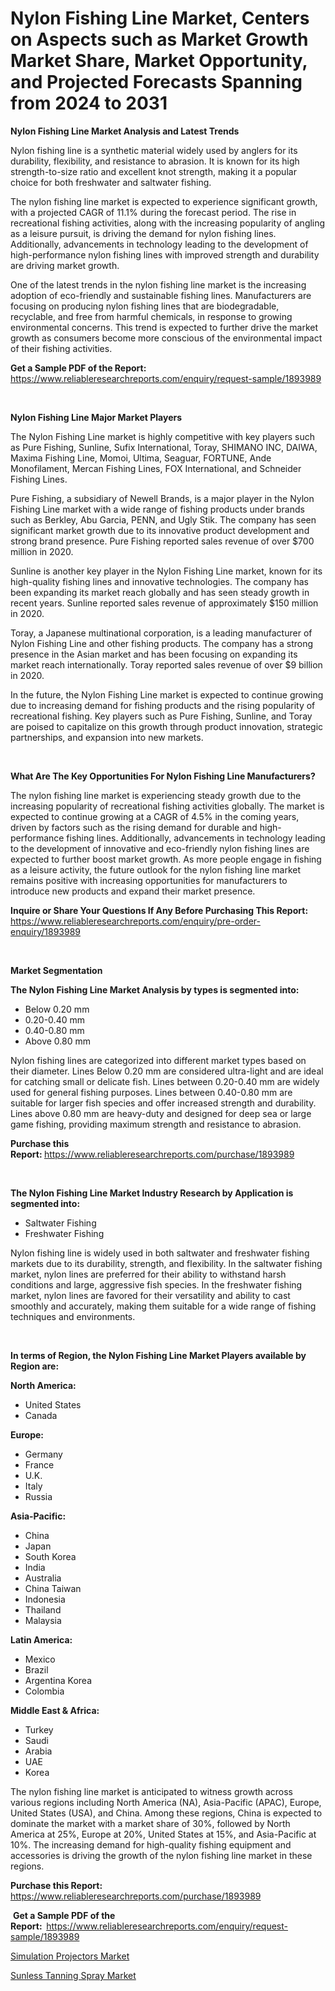 <p><h1>Nylon Fishing Line Market, Centers on Aspects such as Market Growth Market Share, Market Opportunity, and Projected Forecasts Spanning from 2024 to 2031</h1></p><p><strong>Nylon Fishing Line Market Analysis and Latest Trends</strong></p>
<p><p>Nylon fishing line is a synthetic material widely used by anglers for its durability, flexibility, and resistance to abrasion. It is known for its high strength-to-size ratio and excellent knot strength, making it a popular choice for both freshwater and saltwater fishing.</p><p>The nylon fishing line market is expected to experience significant growth, with a projected CAGR of 11.1% during the forecast period. The rise in recreational fishing activities, along with the increasing popularity of angling as a leisure pursuit, is driving the demand for nylon fishing lines. Additionally, advancements in technology leading to the development of high-performance nylon fishing lines with improved strength and durability are driving market growth.</p><p>One of the latest trends in the nylon fishing line market is the increasing adoption of eco-friendly and sustainable fishing lines. Manufacturers are focusing on producing nylon fishing lines that are biodegradable, recyclable, and free from harmful chemicals, in response to growing environmental concerns. This trend is expected to further drive the market growth as consumers become more conscious of the environmental impact of their fishing activities.</p></p>
<p><strong>Get a Sample PDF of the Report:&nbsp;</strong> <a href="https://www.reliableresearchreports.com/enquiry/request-sample/1893989">https://www.reliableresearchreports.com/enquiry/request-sample/1893989</a></p>
<p>&nbsp;</p>
<p><strong>Nylon Fishing Line Major Market Players</strong></p>
<p><p>The Nylon Fishing Line market is highly competitive with key players such as Pure Fishing, Sunline, Sufix International, Toray, SHIMANO INC, DAIWA, Maxima Fishing Line, Momoi, Ultima, Seaguar, FORTUNE, Ande Monofilament, Mercan Fishing Lines, FOX International, and Schneider Fishing Lines.</p><p>Pure Fishing, a subsidiary of Newell Brands, is a major player in the Nylon Fishing Line market with a wide range of fishing products under brands such as Berkley, Abu Garcia, PENN, and Ugly Stik. The company has seen significant market growth due to its innovative product development and strong brand presence. Pure Fishing reported sales revenue of over $700 million in 2020.</p><p>Sunline is another key player in the Nylon Fishing Line market, known for its high-quality fishing lines and innovative technologies. The company has been expanding its market reach globally and has seen steady growth in recent years. Sunline reported sales revenue of approximately $150 million in 2020.</p><p>Toray, a Japanese multinational corporation, is a leading manufacturer of Nylon Fishing Line and other fishing products. The company has a strong presence in the Asian market and has been focusing on expanding its market reach internationally. Toray reported sales revenue of over $9 billion in 2020.</p><p>In the future, the Nylon Fishing Line market is expected to continue growing due to increasing demand for fishing products and the rising popularity of recreational fishing. Key players such as Pure Fishing, Sunline, and Toray are poised to capitalize on this growth through product innovation, strategic partnerships, and expansion into new markets.</p></p>
<p>&nbsp;</p>
<p><strong>What Are The Key Opportunities For Nylon Fishing Line Manufacturers?</strong></p>
<p><p>The nylon fishing line market is experiencing steady growth due to the increasing popularity of recreational fishing activities globally. The market is expected to continue growing at a CAGR of 4.5% in the coming years, driven by factors such as the rising demand for durable and high-performance fishing lines. Additionally, advancements in technology leading to the development of innovative and eco-friendly nylon fishing lines are expected to further boost market growth. As more people engage in fishing as a leisure activity, the future outlook for the nylon fishing line market remains positive with increasing opportunities for manufacturers to introduce new products and expand their market presence.</p></p>
<p><strong>Inquire or Share Your Questions If Any Before Purchasing This Report:</strong> <a href="https://www.reliableresearchreports.com/enquiry/pre-order-enquiry/1893989">https://www.reliableresearchreports.com/enquiry/pre-order-enquiry/1893989</a></p>
<p>&nbsp;</p>
<p><strong>Market Segmentation</strong></p>
<p><strong>The Nylon Fishing Line Market Analysis by types is segmented into:</strong></p>
<p><ul><li>Below 0.20 mm</li><li>0.20-0.40 mm</li><li>0.40-0.80 mm</li><li>Above 0.80 mm</li></ul></p>
<p><p>Nylon fishing lines are categorized into different market types based on their diameter. Lines Below 0.20 mm are considered ultra-light and are ideal for catching small or delicate fish. Lines between 0.20-0.40 mm are widely used for general fishing purposes. Lines between 0.40-0.80 mm are suitable for larger fish species and offer increased strength and durability. Lines above 0.80 mm are heavy-duty and designed for deep sea or large game fishing, providing maximum strength and resistance to abrasion.</p></p>
<p><strong>Purchase this Report:&nbsp;</strong><a href="https://www.reliableresearchreports.com/purchase/1893989">https://www.reliableresearchreports.com/purchase/1893989</a></p>
<p>&nbsp;</p>
<p><strong>The Nylon Fishing Line Market Industry Research by Application is segmented into:</strong></p>
<p><ul><li>Saltwater Fishing</li><li>Freshwater Fishing</li></ul></p>
<p><p>Nylon fishing line is widely used in both saltwater and freshwater fishing markets due to its durability, strength, and flexibility. In the saltwater fishing market, nylon lines are preferred for their ability to withstand harsh conditions and large, aggressive fish species. In the freshwater fishing market, nylon lines are favored for their versatility and ability to cast smoothly and accurately, making them suitable for a wide range of fishing techniques and environments.</p></p>
<p>&nbsp;</p>
<p><strong>In terms of Region, the Nylon Fishing Line Market Players available by Region are:</strong></p>
<p>
    <p> <strong> North America: </strong>
        <ul>
            <li>United States</li>
            <li>Canada</li>
        </ul>
        </p> 
    <p> <strong> Europe: </strong>
        <ul>
            <li>Germany</li>
            <li>France</li>
            <li>U.K.</li>
            <li>Italy</li>
            <li>Russia</li>
        </ul>
        </p> 
    <p> <strong> Asia-Pacific: </strong>
        <ul>
            <li>China</li>
            <li>Japan</li>
            <li>South Korea</li>
            <li>India</li>
            <li>Australia</li>
            <li>China Taiwan</li>
            <li>Indonesia</li>
            <li>Thailand</li>
            <li>Malaysia</li>
        </ul>
        </p> 
    <p> <strong> Latin America: </strong>
        <ul>
            <li>Mexico</li>
            <li>Brazil</li>
            <li>Argentina Korea</li>
            <li>Colombia</li>
        </ul>
        </p> 
    <p> <strong> Middle East & Africa: </strong>
        <ul>
            <li>Turkey</li>
            <li>Saudi</li>
            <li>Arabia</li>
            <li>UAE</li>
            <li>Korea</li>
        </ul>
    </p>
    </p>
<p><p>The nylon fishing line market is anticipated to witness growth across various regions including North America (NA), Asia-Pacific (APAC), Europe, United States (USA), and China. Among these regions, China is expected to dominate the market with a market share of 30%, followed by North America at 25%, Europe at 20%, United States at 15%, and Asia-Pacific at 10%. The increasing demand for high-quality fishing equipment and accessories is driving the growth of the nylon fishing line market in these regions.</p></p>
<p><strong>Purchase this Report: </strong><a href="https://www.reliableresearchreports.com/purchase/1893989">https://www.reliableresearchreports.com/purchase/1893989</a></p>
<p>&nbsp;<strong>Get a Sample PDF of the Report:&nbsp;&nbsp;</strong><a href="https://www.reliableresearchreports.com/enquiry/request-sample/1893989">https://www.reliableresearchreports.com/enquiry/request-sample/1893989</a></p>
<p><strong></strong></p>
<p><p><a href="https://github.com/danielneavesallisons03mba/Market-Research-Report-List-1/blob/main/simulation-projectors-market.md">Simulation Projectors Market</a></p><p><a href="https://github.com/dimitrishawkinswaynenp91rgz/Market-Research-Report-List-1/blob/main/sunless-tanning-spray-market.md">Sunless Tanning Spray Market</a></p></p>